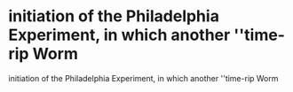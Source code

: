 # initiation of the Philadelphia Experiment, in which another ''time-rip Worm

initiation of the Philadelphia Experiment, in which another ''time-rip Worm